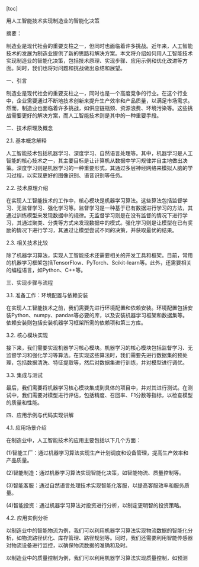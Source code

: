 
[toc]                    
                
                
用人工智能技术实现制造业的智能化决策

摘要：

制造业是现代社会的重要支柱之一，但同时也面临着许多挑战。近年来，人工智能技术的发展为制造业提供了新的思路和解决方案。本文将介绍如何用人工智能技术实现制造业的智能化决策，包括技术原理、实现步骤、应用示例和优化改进等方面。同时，我们也将对问题和挑战做出总结和展望。

一、引言

制造业是现代社会的重要支柱之一，同时也是一个高度竞争的行业。在这个行业中，企业需要通过不断地技术创新来提升生产效率和产品质量，以满足市场需求。然而，制造业也面临着许多挑战，如供应链瓶颈、资源浪费、环境污染等。这些挑战需要更好的解决方案，而人工智能技术则是其中的一种重要手段。

二、技术原理及概念

2.1. 基本概念解释

人工智能技术包括机器学习、深度学习、自然语言处理等。其中，机器学习是人工智能的核心技术之一，其主要目标是让计算机从数据中学习规律并自主地做出决策。深度学习则是机器学习的一种重要形式，其通过多层神经网络来模拟人脑的学习过程，以实现更好的图像识别、语音识别等任务。

2.2. 技术原理介绍

在实现人工智能技术的工作中，核心模块是机器学习算法。这些算法包括监督学习、无监督学习、强化学习等。监督学习是一种基于已有数据进行学习的方法，其通过训练模型来发现数据中的规律。无监督学习则是在没有监督的情况下进行学习，其通过聚类、分类等方式来发现数据中的模式。强化学习则是让模型在已有奖励的情况下进行学习，其通过让模型尝试不同的决策，并获取最优的结果。

2.3. 相关技术比较

除了机器学习算法，实现人工智能技术还需要相关的开发工具和框架。目前，常用的机器学习框架包括TensorFlow、PyTorch、Scikit-learn等。此外，还需要相关的编程语言，如Python、C++等。

三、实现步骤与流程

3.1. 准备工作：环境配置与依赖安装

在实现人工智能技术之前，我们需要先进行环境配置和依赖安装。环境配置包括安装Python、numpy、pandas等必要的库，以及安装机器学习框架和数据集等。依赖安装则包括安装机器学习框架所需的依赖项和第三方库。

3.2. 核心模块实现

接下来，我们需要实现机器学习核心模块。机器学习的核心模块包括监督学习、无监督学习和强化学习等算法。在实现这些算法时，我们需要先进行数据集的预处理，包括数据清洗、特征提取等，然后对数据集进行训练，并对模型进行调优。

3.3. 集成与测试

最后，我们需要将机器学习核心模块集成到具体的项目中，并对其进行测试。在测试中，我们需要对模型进行评估，包括精度、召回率、F1分数等指标，以检查模型的质量和性能。

四、应用示例与代码实现讲解

4.1. 应用场景介绍

在制造业中，人工智能技术的应用主要包括以下几个方面：

(1)智能工厂：通过机器学习算法实现生产计划调度和设备管理，提高生产效率和产品质量。

(2)智能制造：通过机器学习算法实现智能化决策，如智能物流、质量控制等。

(3)智能客服：通过自然语言处理技术实现智能化客服，以提高客服效率和服务质量。

(4)智能投资：通过机器学习算法对投资进行分析，以制定更明智的投资策略。

4.2. 应用实例分析

以制造业中的智能物流为例，我们可以利用机器学习算法实现物流数据的智能化分析，如物流路径优化、库存管理、路径规划等。同时，我们还需要利用智能传感器对物流设备进行监控，以确保物流数据的准确和及时。

以制造业中的质量控制为例，我们可以利用机器学习算法实现质量控制，如预测

